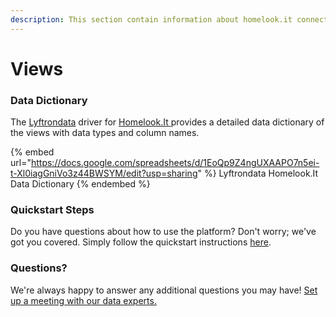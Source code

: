 ```yaml
---
description: This section contain information about homelook.it connector views information
---
```


# Views

### Data Dictionary

The [Lyftrondata](https://www.lyftrondata.com/) driver for [Homelook.It](https://www.lyftrondata.com/integration/Homelook.It/)[ ](https://www.lyftrondata.com/integration/homelook.it/)provides a detailed data dictionary of the views with data types and column names.

{% embed url="https://docs.google.com/spreadsheets/d/1EoQp9Z4ngUXAAPO7n5ei-t-Xl0iagGniVo3z44BWSYM/edit?usp=sharing" %}
Lyftrondata Homelook.It Data Dictionary
{% endembed %}

### Quickstart Steps

Do you have questions about how to use the platform? Don't worry; we've got you covered. Simply follow the quickstart instructions [here](../../../../quickstart-steps.md).

### Questions? <a href="#questions" id="questions"></a>

We're always happy to answer any additional questions you may have! [Set up a meeting with our data experts.](https://www.lyftrondata.com/book-a-meeting/)


